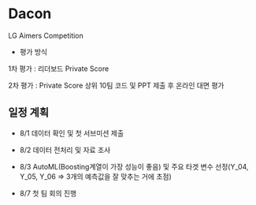 # Dacon
LG Aimers Competition

* 평가 방식

1차 평가 : 리더보드 Private Score

2차 평가 : Private Score 상위 10팀 코드 및 PPT 제출 후 온라인 대면 평가

## 일정 계획

* 8/1 데이터 확인 및 첫 서브미션 제출

* 8/2 데이터 전처리 및 자료 조사

* 8/3 AutoML(Boosting계열이 가장 성능이 좋음) 및 주요 타겟 변수 선정(Y_04, Y_05, Y_06 => 3개의 예측값을 잘 맞추는 거에 초점)

* 8/7 첫 팀 회의 진행 
